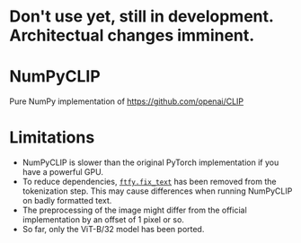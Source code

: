 # Don't use yet, still in development. Architectual changes imminent.

# NumPyCLIP

Pure NumPy implementation of https://github.com/openai/CLIP

# Limitations

* NumPyCLIP is slower than the original PyTorch implementation if you have a powerful GPU.
* To reduce dependencies, [`ftfy.fix_text`](https://github.com/openai/CLIP/blob/a9b1bf5920416aaeaec965c25dd9e8f98c864f16/clip/simple_tokenizer.py#L51) has been removed from the tokenization step. This may cause differences when running NumPyCLIP on badly formatted text.
* The preprocessing of the image might differ from the official implementation by an offset of 1 pixel or so.
* So far, only the ViT-B/32 model has been ported.

